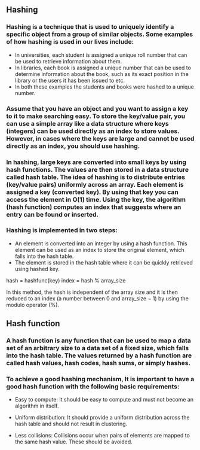 ## Hashing

### Hashing is a technique that is used to uniquely identify a specific object from a group of similar objects. Some examples of how hashing is used in our lives include:

- In universities, each student is assigned a unique roll number that can be used to retrieve information about them.
- In libraries, each book is assigned a unique number that can be used to determine information about the book, such as its exact position in the library or the users it has been issued to etc.
- In both these examples the students and books were hashed to a unique number.

### Assume that you have an object and you want to assign a key to it to make searching easy. To store the key/value pair, you can use a simple array like a data structure where keys (integers) can be used directly as an index to store values. However, in cases where the keys are large and cannot be used directly as an index, you should use hashing.

### In hashing, large keys are converted into small keys by using hash functions. The values are then stored in a data structure called hash table. The idea of hashing is to distribute entries (key/value pairs) uniformly across an array. Each element is assigned a key (converted key). By using that key you can access the element in O(1) time. Using the key, the algorithm (hash function) computes an index that suggests where an entry can be found or inserted.

### Hashing is implemented in two steps:

- An element is converted into an integer by using a hash function. This element can be used as an index to store the original element, which falls into the hash table.
- The element is stored in the hash table where it can be quickly retrieved using hashed key.

hash = hashfunc(key)
index = hash % array_size

In this method, the hash is independent of the array size and it is then reduced to an index (a number between 0 and array_size − 1) by using the modulo operator (%).

## Hash function
### A hash function is any function that can be used to map a data set of an arbitrary size to a data set of a fixed size, which falls into the hash table. The values returned by a hash function are called hash values, hash codes, hash sums, or simply hashes.

### To achieve a good hashing mechanism, It is important to have a good hash function with the following basic requirements:

- Easy to compute: It should be easy to compute and must not become an algorithm in itself.

- Uniform distribution: It should provide a uniform distribution across the hash table and should not result in clustering.

- Less collisions: Collisions occur when pairs of elements are mapped to the same hash value. These should be avoided.

